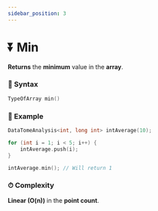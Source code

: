 ```yaml
---
sidebar_position: 3
---
```


# ⏬ Min

**Returns** the **minimum** value in the **array**.

### 📝 Syntax

```cpp
TypeOfArray min()
```

### 🔮 Example

```cpp
DataTomeAnalysis<int, long int> intAverage(10);

for (int i = 1; i < 5; i++) {
    intAverage.push(i);
}

intAverage.min(); // Will return 1
```

### ⏱ Complexity

**Linear (O(n))** in the **point count**.

